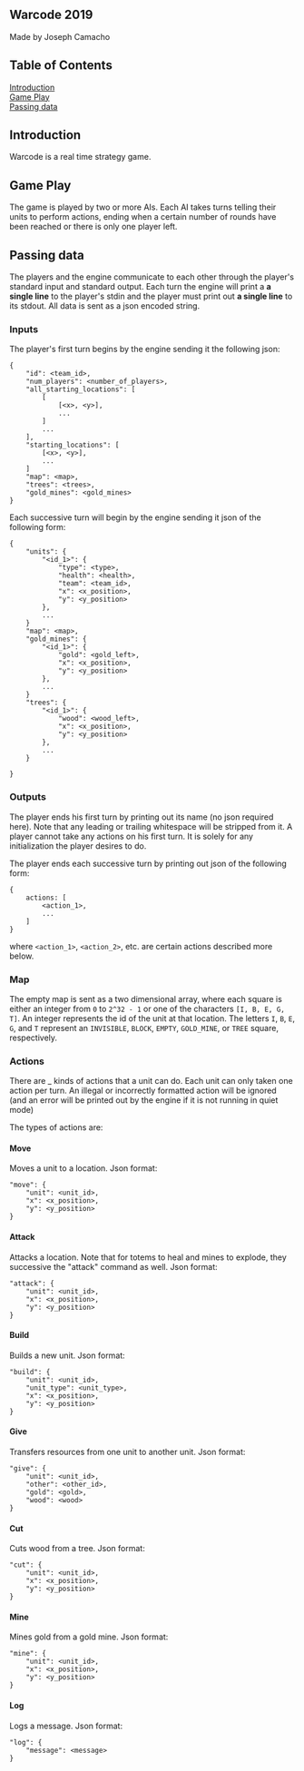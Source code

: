 ## Warcode 2019
Made by Joseph Camacho

## Table of Contents
[Introduction](#introduction)<br />
[Game Play](#game-play)<br />
[Passing data](#passing-data)<br />

<a name="introduction"></a>
## Introduction
Warcode is a real time strategy game.


<a name="game-play"></a>
## Game Play
The game is played by two or more AIs.    Each AI takes turns telling their units
to perform actions, ending when a certain number of rounds have been reached or
there is only one player left.

<a name="passing-data"></a>
## Passing data
The players and the engine communicate to each other through the player's
standard input and standard output.
Each turn the engine will print a **a single line** to the player's stdin and the
player must print out **a single line** to its stdout.
All data is sent as a json encoded string.
### Inputs
The player's first turn begins by the engine sending it the following json:
```
{
    "id": <team_id>,
    "num_players": <number_of_players>,
    "all_starting_locations": [
        [
            [<x>, <y>],
            ...
        ]
        ...
    ],
    "starting_locations": [
        [<x>, <y>],
        ...
    ]
    "map": <map>,
    "trees": <trees>,
    "gold_mines": <gold_mines>
}
```

Each successive turn will begin by the engine sending it json of the following
form:
```
{
    "units": {
        "<id_1>": {
            "type": <type>,
            "health": <health>,
            "team": <team_id>,
            "x": <x_position>,
            "y": <y_position>
        },
        ...
    }
    "map": <map>,
    "gold_mines": {
        "<id_1>": {
            "gold": <gold_left>,
            "x": <x_position>,
            "y": <y_position>
        },
        ...
    }
    "trees": {
        "<id_1>": {
            "wood": <wood_left>,
            "x": <x_position>,
            "y": <y_position>
        },
        ...
    }

}
```

### Outputs
The player ends his first turn by printing out its name (no json required here).
Note that any leading or trailing whitespace will be stripped from it.  A player
cannot take any actions on his first turn.  It is solely for any initialization
the player desires to do.

The player ends each successive turn by printing out json of the following form:
```
{
    actions: [
        <action_1>,
        ...
    ]
}
```
where `<action_1>`, `<action_2>`, etc. are certain actions described more below.

### Map
The empty map is sent as a two dimensional array, where each square is either an
integer from `0` to `2^32 - 1` or one of the characters `[I, B, E, G, T]`.  An
integer represents the id of the unit at that location.  The letters `I`, `B`,
`E`, `G`, and `T` represent an `INVISIBLE`, `BLOCK`, `EMPTY`, `GOLD_MINE`, or
`TREE` square, respectively.

### Actions
There are _ kinds of actions that a unit can do.  Each unit can only taken one
action per turn.  An illegal or incorrectly formatted action will be ignored
(and an error will be printed out by the engine if it is not running in quiet
mode)

The types of actions are:
#### Move
Moves a unit to a location.  Json format:
```
"move": {
    "unit": <unit_id>,
    "x": <x_position>,
    "y": <y_position>
}
```

#### Attack
Attacks a location.  Note that for totems to heal and mines to explode, they successive the "attack" command as well.  Json format:
```
"attack": {
    "unit": <unit_id>,
    "x": <x_position>,
    "y": <y_position>
}
```

#### Build
Builds a new unit.  Json format:
```
"build": {
    "unit": <unit_id>,
    "unit_type": <unit_type>,
    "x": <x_position>,
    "y": <y_position>
}
```

#### Give
Transfers resources from one unit to another unit.  Json format:
```
"give": {
    "unit": <unit_id>,
    "other": <other_id>,
    "gold": <gold>,
    "wood": <wood>
}
```

#### Cut
Cuts wood from a tree.  Json format:
```
"cut": {
    "unit": <unit_id>,
    "x": <x_position>,
    "y": <y_position>
}
```

#### Mine
Mines gold from a gold mine.  Json format:
```
"mine": {
    "unit": <unit_id>,
    "x": <x_position>,
    "y": <y_position>
}
```

#### Log
Logs a message.  Json format:
```
"log": {
    "message": <message>
}
```
